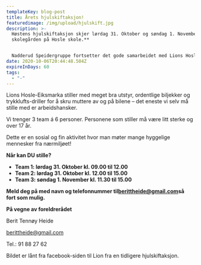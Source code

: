 ```yaml
---
templateKey: blog-post
title: Årets hjulskiftaksjon!
featuredimage: /img/upload/hjulskift.jpg
description: >-
  Høstens hjulskiftaksjon skjer lørdag 31. Oktober og søndag 1. November i
  skolegården på Hosle skole.**


  Nadderud Speidergruppe fortsetter det gode samarbeidet med Lions Hosle-Eiksmarka og pengene vi får fra Lions er et viktig bidrag til driften av speidergruppa og vedlikeholdet av Mason Hill.
date: 2020-10-06T20:44:48.504Z
expireInDays: 60
tags:
  - "-"
---
```

Lions Hosle-Eiksmarka stiller med meget bra utstyr, ordentlige biljekker og trykklufts-driller for å skru muttere av og på bilene – det eneste vi selv må stille med er arbeidshansker.

Vi trenger 3 team á 6 personer. Personene som stiller må være litt sterke og over 17 år.

Dette er en sosial og fin aktivitet hvor man møter mange hyggelige mennesker fra nærmiljøet!

**Når kan DU stille?**

* **Team 1: lørdag 31. Oktober kl. 09.00 til 12.00**
* **Team 2: lørdag 31. Oktober kl. 12.00 til 15.00**
* **Team 3: søndag 1. November kl. 11.30 til 15.00**

**Meld deg på med navn og telefonnummer til[berittheide@gmail.com](mailto:plankemann@hotmail.com)så fort som mulig.**

**På vegne av foreldrerådet**

Berit Tennøy Heide

[berittheide@gmail.com](mailto:berittheide@gmail.com)

Tel.: 91 88 27 62

Bildet er lånt fra facebook-siden til Lion fra en tidligere hjulskiftaksjon.